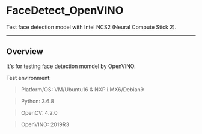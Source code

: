 # FaceDetect_OpenVINO

Test face detection model with Intel NCS2 (Neural Compute Stick 2).

---

## Overview

It's for testing face detection momdel by OpenVINO.

Test environment:

> Platform/OS: VM/Ubuntu16 & NXP i.MX6/Debian9

> Python: 3.6.8

> OpenCV: 4.2.0

> OpenVINO: 2019R3 
